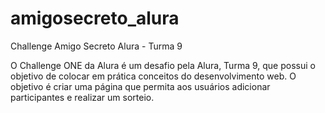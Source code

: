 # amigosecreto_alura
Challenge Amigo Secreto Alura - Turma 9

O Challenge ONE da Alura é um desafio pela Alura, Turma 9, que possui o objetivo de colocar em prática conceitos do desenvolvimento web. O objetivo é criar uma página que permita aos usuários adicionar participantes e realizar um sorteio. 

